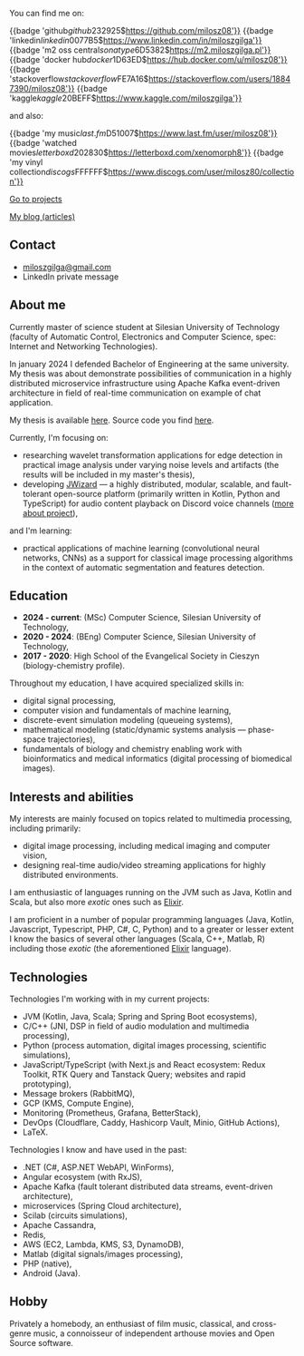 You can find me on:

{{badge 'github$github$232925$https://github.com/milosz08'}}
{{badge 'linkedin$linkedin$0077B5$https://www.linkedin.com/in/miloszgilga'}}
{{badge 'm2 oss central$sonatype$6D5382$https://m2.miloszgilga.pl'}}
{{badge 'docker hub$docker$1D63ED$https://hub.docker.com/u/milosz08'}}
{{badge 'stackoverflow$stackoverflow$FE7A16$https://stackoverflow.com/users/18847390/milosz08'}}
{{badge 'kaggle$kaggle$20BEFF$https://www.kaggle.com/miloszgilga'}}

and also:

{{badge 'my music$last.fm$D51007$https://www.last.fm/user/milosz08'}}
{{badge 'watched movies$letterboxd$202830$https://letterboxd.com/xenomorph8'}}
{{badge 'my vinyl collection$discogs$FFFFFF$https://www.discogs.com/user/milosz80/collection'}}

[Go to projects](/projects)

[My blog (articles)](https://www.linkedin.com/in/miloszgilga/recent-activity/articles)

## Contact

* [miloszgilga@gmail.com](mailto:miloszgilga@gmail.com)
* LinkedIn private message

## About me

Currently master of science student at Silesian University of Technology (faculty of Automatic Control, Electronics and
Computer Science, spec: Internet and Networking Technologies).

In january 2024 I defended Bachelor of Engineering at the same university. My thesis was about demonstrate possibilities
of communication in a highly distributed microservice infrastructure using Apache Kafka event-driven architecture in
field of real-time communication on example of chat application.

My thesis is available [here](https://github.com/visphere/visphere-thesis).
Source code you find [here](https://github.com/visphere).

Currently, I'm focusing on:

* researching wavelet transformation applications for edge detection in practical image analysis under varying noise
  levels and artifacts (the results will be included in my master's thesis),
* developing [JWizard](https://github.com/jwizard-bot) — a highly distributed, modular, scalable, and fault-tolerant
  open-source platform (primarily written in Kotlin, Python and TypeScript) for audio content playback on Discord voice
  channels ([more about project](/project/jwizard)),

and I'm learning:

* practical applications of machine learning (convolutional neural networks, CNNs) as a support for classical image
  processing algorithms in the context of automatic segmentation and features detection.

## Education

* **2024 - current**: (MSc) Computer Science, Silesian University of Technology,
* **2020 - 2024**: (BEng) Computer Science, Silesian University of Technology,
* **2017 - 2020**: High School of the Evangelical Society in Cieszyn (biology-chemistry profile).

Throughout my education, I have acquired specialized skills in:

* digital signal processing,
* computer vision and fundamentals of machine learning,
* discrete-event simulation modeling (queueing systems),
* mathematical modeling (static/dynamic systems analysis — phase-space trajectories),
* fundamentals of biology and chemistry enabling work with bioinformatics and medical informatics (digital processing of
  biomedical images).

## Interests and abilities

My interests are mainly focused on topics related to multimedia processing, including primarily:

* digital image processing, including medical imaging and computer vision,
* designing real-time audio/video streaming applications for highly distributed environments.

I am enthusiastic of languages running on the JVM such as Java, Kotlin and Scala, but also more _exotic_ ones such as
[Elixir](https://elixir-lang.org).

I am proficient in a number of popular programming languages (Java, Kotlin, Javascript, Typescript, PHP, C#, C, Python)
and to a greater or lesser extent I know the basics of several other languages (Scala, C++, Matlab, R) including those
_exotic_ (the aforementioned [Elixir](https://elixir-lang.org) language).

## Technologies

Technologies I'm working with in my current projects:

* JVM (Kotlin, Java, Scala; Spring and Spring Boot ecosystems),
* C/C++ (JNI, DSP in field of audio modulation and multimedia processing),
* Python (process automation, digital images processing, scientific simulations),
* JavaScript/TypeScript (with Next.js and React ecosystem: Redux Toolkit, RTK Query and Tanstack Query;
  websites and rapid prototyping),
* Message brokers (RabbitMQ),
* GCP (KMS, Compute Engine),
* Monitoring (Prometheus, Grafana, BetterStack),
* DevOps (Cloudflare, Caddy, Hashicorp Vault, Minio, GitHub Actions),
* LaTeX.

Technologies I know and have used in the past:

* .NET (C#, ASP.NET WebAPI, WinForms),
* Angular ecosystem (with RxJS),
* Apache Kafka (fault tolerant distributed data streams, event-driven architecture),
* microservices (Spring Cloud architecture),
* Scilab (circuits simulations),
* Apache Cassandra,
* Redis,
* AWS (EC2, Lambda, KMS, S3, DynamoDB),
* Matlab (digital signals/images processing),
* PHP (native),
* Android (Java).

## Hobby

Privately a homebody, an enthusiast of film music, classical, and cross-genre music, a connoisseur of independent
arthouse movies and Open Source software.
